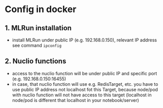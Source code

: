 # Config in docker

## 1. MLRun installation

 - install MLRun under public IP (e.g. 192.168.0.150), relevant IP address see 
command `ipconfig`

## 2. Nuclio functions

 - access to the nuclio function will be under public IP and specific port
(e.g. 192.168.0.150:16455)
 - in case, that nuclio function will use e.g. RedisTarget, etc. you have to
use public IP address not localhost fot this Target, because node/pod with nuclio function 
will not have access to this target (localhost in node/pod is different that localhost in 
your notebook/server) 